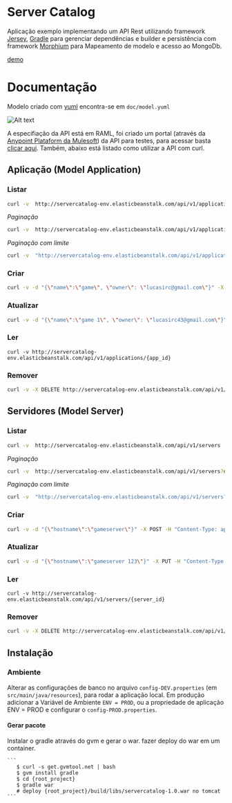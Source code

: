Server Catalog
==
Aplicação exemplo implementando um API Rest utilizando framework [Jersey](http://jersey.java.net), [Gradle](http://gradle.org/) para gerenciar dependências e builder e persistência com framework [Morphium](http://sboesebeck.github.io/morphium/) para Mapeamento de modelo e acesso ao MongoDb.

[demo](https://anypoint.mulesoft.com/apiplatform/lucasirc/#/portals/apis/14780/versions/15576/pages/18056) 

# Documentação

Modelo criado com [yuml](http://yuml.me/) encontra-se em `doc/model.yuml`

![Alt text](http://yuml.me/da68ba32 "Modelo")

A especifiação da API está em RAML, foi criado um portal (através da [Anypoint Plataform da Mulesoft](anypoint.mulesoft.com)) da API  para testes, para acessar basta [ clicar aqui](https://anypoint.mulesoft.com/apiplatform/lucasirc/#/portals/apis/14780/versions/15576/pages/18056). Também, abaixo está listado como utilizar a API com curl.

## Aplicação (Model Application)

### Listar
```sh
curl -v  http://servercatalog-env.elasticbeanstalk.com/api/v1/applications
```
*Paginação*

```sh
curl -v  http://servercatalog-env.elasticbeanstalk.com/api/v1/applications?offset=4
```
*Paginação com limite*
```sh
curl -v  "http://servercatalog-env.elasticbeanstalk.com/api/v1/applications?offset=4&max=4"
```
### Criar
```sh
curl -v -d "{\"name\":\"game\", \"owner\": \"lucasirc@gmail.com\"}" -X POST -H "Content-Type: application/json" http://servercatalog-env.elasticbeanstalk.com/api/v1/applications
```

### Atualizar
```sh
curl -v -d "{\"name\":\"game 1\", \"owner\": \"lucasirc43@gmail.com\"}" -X PUT -H "Content-Type: application/json" http://servercatalog-env.elasticbeanstalk.com/api/v1/applications/{app_id}
```

### Ler
```
curl -v http://servercatalog-env.elasticbeanstalk.com/api/v1/applications/{app_id}
```
### Remover
```sh
curl -v -X DELETE http://servercatalog-env.elasticbeanstalk.com/api/v1/applications/{app_id}
```

## Servidores (Model Server)

### Listar
```sh
curl -v  http://servercatalog-env.elasticbeanstalk.com/api/v1/servers
```
*Paginação*
```sh
curl -v  http://servercatalog-env.elasticbeanstalk.com/api/v1/servers?offset=4
```
*Paginação com limite*
```sh
curl -v  "http://servercatalog-env.elasticbeanstalk.com/api/v1/servers?offset=4&max=4"
```
### Criar
```sh
curl -v -d "{\"hostname\":\"gameserver\"}" -X POST -H "Content-Type: application/json" http://servercatalog-env.elasticbeanstalk.com/api/v1/servers
```
### Atualizar
```sh
curl -v -d "{\"hostname\":\"gameserver 123\"}" -X PUT -H "Content-Type: application/json" http://servercatalog-env.elasticbeanstalk.com/api/v1/servers/{server_id}
```

### Ler
```
curl -v http://servercatalog-env.elasticbeanstalk.com/api/v1/servers/{server_id}
```
### Remover
```sh
curl -v -X DELETE http://servercatalog-env.elasticbeanstalk.com/api/v1/servers/{server_id}
```


## Instalação

### Ambiente

Alterar as configurações de banco no arquivo `config-DEV.properties` (em `src/main/java/resources`), para rodar a aplicação local. Em produção adicionar a Variável de Ambiente `ENV = PROD`, ou a propriedade de aplicação ENV = PROD e configurar o `config-PROD.properties`.
       
#### Gerar pacote

Instalar o gradle através do gvm e gerar o war. fazer deploy do war em um container.

    ```
       $ curl -s get.gvmtool.net | bash
       $ gvm install gradle
       $ cd {root_project}
       $ gradle war
       # deploy {root_project}/build/libs/servercatalog-1.0.war no tomcat
    ```